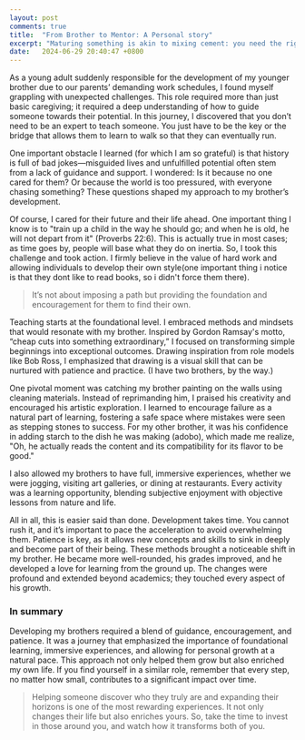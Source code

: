 ```yaml
---
layout: post
comments: true
title:  "From Brother to Mentor: A Personal story"
excerpt: "Maturing something is akin to mixing cement: you need the right ingredients, the correct amount of water, and the patience to let it set without interference, allowing it to fully mature."
date:   2024-06-29 20:40:47 +0800
---
```


As a young adult suddenly responsible for the development of my younger brother due to our parents’ demanding work schedules, I found myself grappling with unexpected challenges. This role required more than just basic caregiving; it required a deep understanding of how to guide someone towards their potential. In this journey, I discovered that you don’t need to be an expert to teach someone. You just have to be the key or the bridge that allows them to learn to walk so that they can eventually run.

One important obstacle I learned (for which I am so grateful) is that history is full of bad jokes—misguided lives and unfulfilled potential often stem from a lack of guidance and support. I wondered: Is it because no one cared for them? Or because the world is too pressured, with everyone chasing something? These questions shaped my approach to my brother’s development.

Of course, I cared for their future and their life ahead. One important thing I know is to "train up a child in the way he should go; and when he is old, he will not depart from it" (Proverbs 22:6). This is actually true in most cases; as time goes by, people will base what they do on inertia. So, I took this challenge and took action. I firmly believe in the value of hard work and allowing individuals to develop their own style(one important thing i notice is that they dont like to read books, so i didn't force them there). 
>It’s not about imposing a path but providing the foundation and encouragement for them to find their own.

Teaching starts at the foundational level. I embraced methods and mindsets that would resonate with my brother. Inspired by Gordon Ramsay's motto, “cheap cuts into something extraordinary,” I focused on transforming simple beginnings into exceptional outcomes. Drawing inspiration from role models like Bob Ross, I emphasized that drawing is a visual skill that can be nurtured with patience and practice. (I have two brothers, by the way.)

One pivotal moment was catching my brother painting on the walls using cleaning materials. Instead of reprimanding him, I praised his creativity and encouraged his artistic exploration. I learned to encourage failure as a natural part of learning, fostering a safe space where mistakes were seen as stepping stones to success. For my other brother, it was his confidence in adding starch to the dish he was making (adobo), which made me realize, "Oh, he actually reads the content and its compatibility for its flavor to be good."

I also allowed my brothers to have full, immersive experiences, whether we were jogging, visiting art galleries, or dining at restaurants. Every activity was a learning opportunity, blending subjective enjoyment with objective lessons from nature and life.

All in all, this is easier said than done. Development takes time. You cannot rush it, and it’s important to pace the acceleration to avoid overwhelming them. Patience is key, as it allows new concepts and skills to sink in deeply and become part of their being. These methods brought a noticeable shift in my brother. He became more well-rounded, his grades improved, and he developed a love for learning from the ground up. The changes were profound and extended beyond academics; they touched every aspect of his growth.

### In summary

Developing my brothers required a blend of guidance, encouragement, and patience. It was a journey that emphasized the importance of foundational learning, immersive experiences, and allowing for personal growth at a natural pace. This approach not only helped them grow but also enriched my own life. If you find yourself in a similar role, remember that every step, no matter how small, contributes to a significant impact over time.

>Helping someone discover who they truly are and expanding their horizons is one of the most rewarding experiences. It not only changes their life but also enriches yours. So, take the time to invest in those around you, and watch how it transforms both of you.
